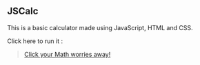 ## JSCalc

This is a basic calculator made using JavaScript, HTML and CSS.    

Click here to run it :    

> [Click your Math worries away!](http://htmlpreview.github.com/?https://github.com/Ap0806/JSCalc/blob/master/calc.html) 

